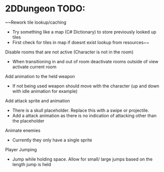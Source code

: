 # 2DDungeon TODO:

~~Rework tile lookup/caching
* Try something like a map (C# Dictionary) to store previously looked up tiles
* First check for tiles in map if doesnt exist lookup from resources~~

Disable rooms that are not active (Character is not in the room)
* When transitioning in and out of room deactivate rooms outside of view activate current room

Add animation to the held weapon
* If not being used weapon should move with the character (up and down with idle animation for example)

Add attack sprite and animation
* There is a skull placeholder. Replace this with a swipe or projectile.
* Add a attack animation as there is no indication of attacking other than the placeholder

Animate enemies
* Currently they only have a single sprite

Player Jumping
* Jump while holding space. Allow for small/ large jumps based on the length jump is held